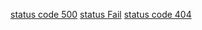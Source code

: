 
[status code 500](https://httpstat.us/500)
[status Fail](https://gdfdfvddfbdfg.comsf)
[status code 404](https://httpstat.us/404) 